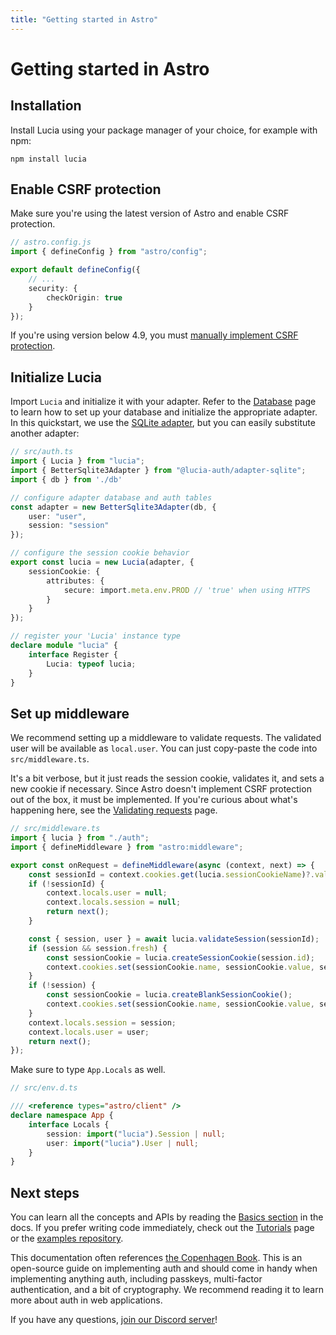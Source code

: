 ```yaml
---
title: "Getting started in Astro"
---
```


# Getting started in Astro

## Installation

Install Lucia using your package manager of your choice, for example with npm:

```
npm install lucia
```

## Enable CSRF protection

Make sure you're using the latest version of Astro and enable CSRF protection.

```ts
// astro.config.js
import { defineConfig } from "astro/config";

export default defineConfig({
	// ...
	security: {
		checkOrigin: true
	}
});
```

If you're using version below 4.9, you must [manually implement CSRF protection](https://lucia-auth.com/guides/validate-session-cookies/).

## Initialize Lucia

Import `Lucia` and initialize it with your adapter. Refer to the [Database](/database) page to learn how to set up your database and initialize the appropriate adapter. In this quickstart, we use the [SQLite adapter](/database/sqlite), but you can easily substitute another adapter:

```ts
// src/auth.ts
import { Lucia } from "lucia";
import { BetterSqlite3Adapter } from "@lucia-auth/adapter-sqlite";
import { db } from './db'

// configure adapter database and auth tables
const adapter = new BetterSqlite3Adapter(db, {
	user: "user",
	session: "session"
});

// configure the session cookie behavior
export const lucia = new Lucia(adapter, {
	sessionCookie: {
		attributes: {
			secure: import.meta.env.PROD // 'true' when using HTTPS
		}
	}
});

// register your 'Lucia' instance type
declare module "lucia" {
	interface Register {
		Lucia: typeof lucia;
	}
}
```

## Set up middleware

We recommend setting up a middleware to validate requests. The validated user will be available as `local.user`. You can just copy-paste the code into `src/middleware.ts`.

It's a bit verbose, but it just reads the session cookie, validates it, and sets a new cookie if necessary. Since Astro doesn't implement CSRF protection out of the box, it must be implemented. If you're curious about what's happening here, see the [Validating requests](/guides/validate-session-cookies/astro) page.

```ts
// src/middleware.ts
import { lucia } from "./auth";
import { defineMiddleware } from "astro:middleware";

export const onRequest = defineMiddleware(async (context, next) => {
	const sessionId = context.cookies.get(lucia.sessionCookieName)?.value ?? null;
	if (!sessionId) {
		context.locals.user = null;
		context.locals.session = null;
		return next();
	}

	const { session, user } = await lucia.validateSession(sessionId);
	if (session && session.fresh) {
		const sessionCookie = lucia.createSessionCookie(session.id);
		context.cookies.set(sessionCookie.name, sessionCookie.value, sessionCookie.attributes);
	}
	if (!session) {
		const sessionCookie = lucia.createBlankSessionCookie();
		context.cookies.set(sessionCookie.name, sessionCookie.value, sessionCookie.attributes);
	}
	context.locals.session = session;
	context.locals.user = user;
	return next();
});
```

Make sure to type `App.Locals` as well.

```ts
// src/env.d.ts

/// <reference types="astro/client" />
declare namespace App {
	interface Locals {
		session: import("lucia").Session | null;
		user: import("lucia").User | null;
	}
}
```

## Next steps

You can learn all the concepts and APIs by reading the [Basics section](/basics/sessions) in the docs. If you prefer writing code immediately, check out the [Tutorials](/tutorials) page or the [examples repository](https://github.com/lucia-auth/examples/tree/main).

This documentation often references [the Copenhagen Book](https://thecopenhagenbook.com). This is an open-source guide on implementing auth and should come in handy when implementing anything auth, including passkeys, multi-factor authentication, and a bit of cryptography. We recommend reading it to learn more about auth in web applications.

If you have any questions, [join our Discord server](https://discord.com/invite/PwrK3kpVR3)!
